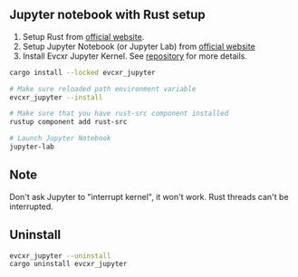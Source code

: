 ## Jupyter notebook with Rust setup

1. Setup Rust from [official website](https://www.rust-lang.org/tools/install).
2. Setup Jupyter Notebook (or Jupyter Lab) from [official website](https://jupyter.org/)
3. Install Evcxr Jupyter Kernel. See [repository](https://github.com/evcxr/evcxr) for more details.

```bash
cargo install --locked evcxr_jupyter

# Make sure reloaded path environment variable
evcxr_jupyter --install

# Make sure that you have rust-src component installed
rustup component add rust-src

# Launch Jupyter Notebook
jupyter-lab
```

## Note

Don't ask Jupyter to "interrupt kernel", it won't work. Rust threads can't be interrupted.

## Uninstall

```bash
evcxr_jupyter --uninstall
cargo uninstall evcxr_jupyter
```
